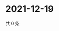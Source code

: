 # 2021-12-19

共 0 条

<!-- BEGIN WEIBO -->
<!-- 最后更新时间 Sun Dec 19 2021 03:11:16 GMT+0800 (China Standard Time) -->

<!-- END WEIBO -->
